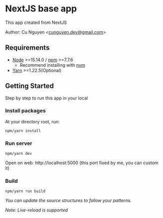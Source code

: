 # NextJS base app

This app created from NextJS

Author: Cu Nguyen &lt;[cunguyen.dev@gmail.com](cunguyen.dev@gmail.com)&gt;

## Requirements

- [Node](https://nodejs.org/en/) &gt;=15.14.0 / [npm](https://www.npmjs.com/) &gt;=7.7.6
  - Recommend installing with [nvm](https://github.com/creationix/nvm)
- [Yarn](https://classic.yarnpkg.com) &gt;=1.22.5(Optional)

## Getting Started

Step by step to run this app in your local

### Install packages

At your directory root, run:

```
npm/yarn install
```

### Run server

```
npm/yarn dev
```

Open on web: http://localhost:5000 (this port fixed by me, you can custom it)

### Build

```
npm/yarn run build
```

_You can update the source structures to follow your patterns._

_Note: Live-reload is supported_
